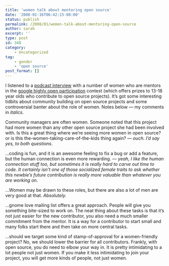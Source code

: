```yaml
---
title: 'women talk about mentoring open source'
date: '2008-01-16T06:42:15-08:00'
status: publish
permalink: /2008/01/women-talk-about-mentoring-open-source
author: sarah
excerpt: ''
type: post
id: 348
category:
    - Uncategorized
tag:
    - gender
    - 'open source'
post_format: []
---
```

I listened to a [podcast interview](http://googlesummerofcode.blogspot.com/2008/01/meet-your-mentors-women-in-open-source.html) with a number of women who are mentors in the [google highly open participation](http://code.google.com/opensource/ghop/) contest (which offers prizes to 13-18 year olds who contribute to open source projects). It’s got some interesting tidbits about community building on open source projects and some controversial banter about the role of women. Notes below — my comments in *italics*.

Community managers are often women. Someone noted that this project had more women than any other open source project she had been involved with. Is this a great thing where we’re seeing more women in open source? or is this the-women-taking-care-of-the-kids thing again? — *ouch. I’d say yes, to both questions*.

…coding is fun, and it is an awesome feeling to fix a bug or add a feature, but the human connection is even more rewarding. — *yeah, I like the human connection stuff too, but sometimes it is really hard to carve out time to code. It certainly isn’t one of those socialized female traits to ask whether this newbie’s future contribution is really more valuable than whatever you are working on.*

…Women may be drawn to these roles, but there are also a lot of men are very good at that. *Absolutely.*

…gnome love mailing list offers a great approach. People will give you something bite-sized to work on. The neat thing about these tasks is that it’s not just easier for the new contributor, you also need a much smaller commitment from the mentor. It is a way for a contributor to start small and many folks start there and then take on more central tasks.

…should we target some kind of stamp-of-approval for a women-friendly project? No, we should lower the barrier for all contributors. Frankly, with open source, you do need to elbow your way in. It is pretty intimidating to a lot people not just women. If you make it less intimidating to join your project, you will get more kinds of people, not just women.